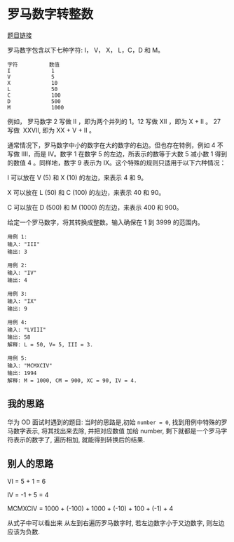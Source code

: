 # 罗马数字转整数
[题目链接](https://leetcode-cn.com/problems/roman-to-integer/)

罗马数字包含以下七种字符: I， V， X， L，C，D 和 M。
```
字符          数值
I             1
V             5
X             10
L             50
C             100
D             500
M             1000
```
例如， 罗马数字 2 写做 II ，即为两个并列的 1。12 写做 XII ，即为 X + II 。 27 写做  XXVII, 即为 XX + V + II 。

通常情况下，罗马数字中小的数字在大的数字的右边。但也存在特例，例如 4 不写做 IIII，而是 IV。数字 1 在数字 5 的左边，所表示的数等于大数 5 减小数 1 得到的数值 4 。同样地，数字 9 表示为 IX。这个特殊的规则只适用于以下六种情况：

I 可以放在 V (5) 和 X (10) 的左边，来表示 4 和 9。

X 可以放在 L (50) 和 C (100) 的左边，来表示 40 和 90。 

C 可以放在 D (500) 和 M (1000) 的左边，来表示 400 和 900。

给定一个罗马数字，将其转换成整数。输入确保在 1 到 3999 的范围内。
```
用例 1:
输入: "III"
输出: 3

用例 2:
输入: "IV"
输出: 4

用例 3:
输入: "IX"
输出: 9

用例 4:
输入: "LVIII"
输出: 58
解释: L = 50, V= 5, III = 3.

用例 5:
输入: "MCMXCIV"
输出: 1994
解释: M = 1000, CM = 900, XC = 90, IV = 4.
```

## 我的思路

华为 OD 面试时遇到的题目: 当时的思路是,初始 `number = 0`, 找到用例中特殊的罗马数字表示, 将其找出来去除, 并把对应数值 加给 number, 剩下就都是一个罗马字符表示的数字了, 遍历相加, 就能得到转换后的结果.


## 别人的思路

VI =  5 + 1 = 6

IV = -1 + 5 = 4

MCMXCIV = 1000 + (-100) + 1000 + (-10) + 100 + (-1) + 4

从式子中可以看出来 从左到右遍历罗马数字时, 若左边数字小于又边数字, 则左边应该为负数.